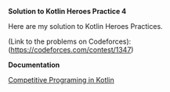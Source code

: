 **Solution to Kotlin Heroes Practice 4**

Here are my solution to Kotlin Heroes Practices.

(Link to the problems on Codeforces): (https://codeforces.com/contest/1347)

**Documentation**

[Competitive Programing in Kotlin](https://kotlinlang.org/docs/tutorials/competitive-programming.html)
